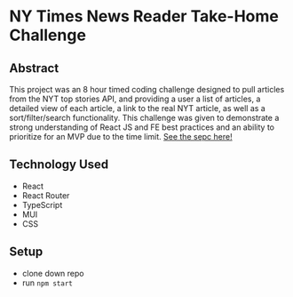 # NY Times News Reader Take-Home Challenge

## Abstract
This project was an 8 hour timed coding challenge designed to pull articles from the NYT top stories API, and providing a user a list of articles, a detailed view of each article, a link to the real NYT article, as well as a sort/filter/search functionality.  This challenge was given to demonstrate a strong understanding of React JS and FE best practices and an ability to prioritize for an MVP due to the time limit. [See the sepc here!](https://mod4.turing.edu/projects/take_home/take_home_fe)

## Technology Used
- React
- React Router
- TypeScript 
- MUI
- CSS

## Setup
- clone down repo
- run `npm start`
